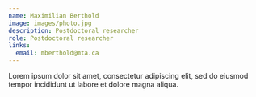 ```yaml
---
name: Maximilian Berthold
image: images/photo.jpg
description: Postdoctoral researcher
role: Postdoctoral researcher
links:
  email: mberthold@mta.ca
---
```


Lorem ipsum dolor sit amet, consectetur adipiscing elit, sed do eiusmod tempor incididunt ut labore et dolore magna aliqua.
